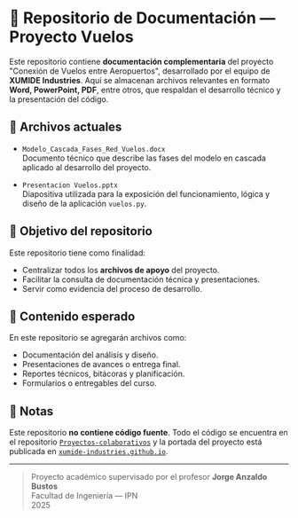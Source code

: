 # 📂 Repositorio de Documentación — Proyecto Vuelos

Este repositorio contiene **documentación complementaria** del proyecto "Conexión de Vuelos entre Aeropuertos", desarrollado por el equipo de **XUMIDE Industries**. Aquí se almacenan archivos relevantes en formato **Word, PowerPoint, PDF**, entre otros, que respaldan el desarrollo técnico y la presentación del código.

## 📄 Archivos actuales

- `Modelo_Cascada_Fases_Red_Vuelos.docx`  
  Documento técnico que describe las fases del modelo en cascada aplicado al desarrollo del proyecto.

- `Presentacion Vuelos.pptx`  
  Diapositiva utilizada para la exposición del funcionamiento, lógica y diseño de la aplicación `vuelos.py`.

## 🧠 Objetivo del repositorio

Este repositorio tiene como finalidad:

- Centralizar todos los **archivos de apoyo** del proyecto.
- Facilitar la consulta de documentación técnica y presentaciones.
- Servir como evidencia del proceso de desarrollo.

## 🧾 Contenido esperado

En este repositorio se agregarán archivos como:

- Documentación del análisis y diseño.
- Presentaciones de avances o entrega final.
- Reportes técnicos, bitácoras y planificación.
- Formularios o entregables del curso.

## 📌 Notas

Este repositorio **no contiene código fuente**. Todo el código se encuentra en el repositorio [`Proyectos-colaborativos`](https://github.com/XUMIDE-Industries/Proyectos-colaborativos) y la portada del proyecto está publicada en [`xumide-industries.github.io`](https://xumide-industries.github.io).

---

> Proyecto académico supervisado por el profesor **Jorge Anzaldo Bustos**  
> Facultad de Ingeniería — IPN  
> 2025

